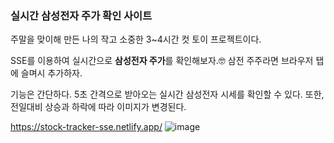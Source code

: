 ### 실시간 삼성전자 주가 확인 사이트

주말을 맞이해 만든 나의 작고 소중한 3~4시간 컷 토이 프로젝트이다.

SSE를 이용하여 실시간으로 **삼성전자 주가**를 확인해보자.🤓
삼전 주주라면 브라우저 탭에 슬며시 추가하자.

기능은 간단하다. 5초 간격으로 받아오는 실시간 삼성전자 시세를 확인할 수 있다. 또한, 전일대비 상승과 하락에 따라 이미지가 변경된다.

https://stock-tracker-sse.netlify.app/
![image](https://github.com/user-attachments/assets/158dca90-1fca-461e-92c1-2d0deab16251)
